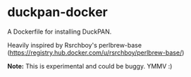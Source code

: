 duckpan-docker
==============

A Dockerfile for installing DuckPAN.

Heavily inspired by Rsrchboy's perlbrew-base (https://registry.hub.docker.com/u/rsrchboy/perlbrew-base/)

**Note:** This is experimental and could be buggy. YMMV :)
